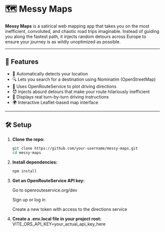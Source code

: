 # 🗺️ Messy Maps

**Messy Maps** is a satirical web mapping app that takes you on the most inefficient, convoluted, and chaotic road trips imaginable. Instead of guiding you along the fastest path, it injects random detours across Europe to ensure your journey is as wildly unoptimized as possible.

---

## 🚀 Features

- 📍 Automatically detects your location
- 🔍 Lets you search for a destination using Nominatim (OpenStreetMap)
- 🧭 Uses OpenRouteService to plot driving directions
- 😈 Injects absurd detours that make your route hilariously inefficient
- 📝 Displays real turn-by-turn driving instructions
- 🌍 Interactive Leaflet-based map interface

---

## 🛠 Setup

1. **Clone the repo:**

   ```bash
   git clone https://github.com/your-username/messy-maps.git
   cd messy-maps

2. **Install dependencies:**
   ```bash
   npm install

3. **Get an OpenRouteService API key:**

    Go to openrouteservice.org/dev

    Sign up or log in

    Create a new token with access to the directions service

4. **Create a .env.local file in your project root:**
    VITE_ORS_API_KEY=your_actual_api_key_here